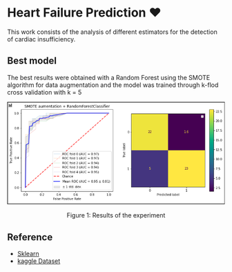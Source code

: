 # Heart Failure Prediction ❤️

This work consists of the analysis of different estimators for the detection of cardiac insufficiency.

## Best model

The best results were obtained with a Random Forest using the SMOTE algorithm for data augmentation and the model was trained through k-flod cross validation with k = 5

<p align="center"> 
   <img src="img/results.png" alt="Results"></img>
   <p align="center">Figure 1: Results of the experiment</p>
</p>

## Reference

* [Sklearn](https://scikit-learn.org/)
* [kaggle Dataset](https://www.kaggle.com/andrewmvd/heart-failure-clinical-data)